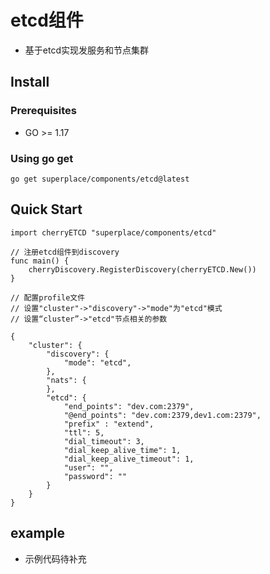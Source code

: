# etcd组件
- 基于etcd实现发服务和节点集群

## Install

### Prerequisites
- GO >= 1.17

### Using go get
```
go get superplace/components/etcd@latest
```


## Quick Start
```
import cherryETCD "superplace/components/etcd"
```


```
// 注册etcd组件到discovery
func main() {
    cherryDiscovery.RegisterDiscovery(cherryETCD.New())
}

// 配置profile文件
// 设置"cluster"->"discovery"->"mode"为"etcd"模式
// 设置“cluster”->"etcd"节点相关的参数

{
    "cluster": {
        "discovery": {
            "mode": "etcd",
        },
        "nats": {
        },
        "etcd": {
            "end_points": "dev.com:2379",
            "@end_points": "dev.com:2379,dev1.com:2379",
            "prefix" : "extend",
            "ttl": 5,
            "dial_timeout": 3,
            "dial_keep_alive_time": 1,
            "dial_keep_alive_timeout": 1,
            "user": "",
            "password": ""
        }
    }
}

```

## example
- 示例代码待补充